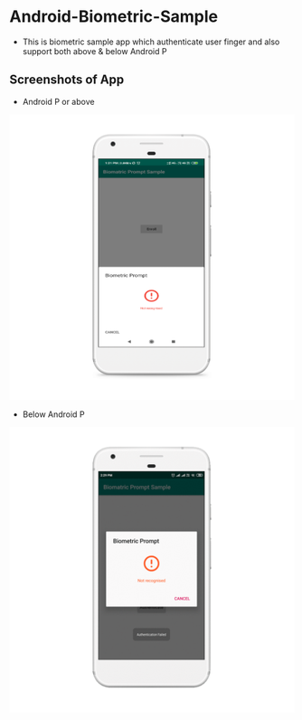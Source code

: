 # Android-Biometric-Sample
- This is biometric sample app which authenticate user finger and also support both above & below Android P

## Screenshots of App 
- Android P or above
<img src = "https://github.com/amankumar367/Android-Biometric-Sample/blob/master/Screenshots/Android%20P.png" />

- Below Android P
<img src = "https://github.com/amankumar367/Android-Biometric-Sample/blob/master/Screenshots/Android%20O.gif" />
